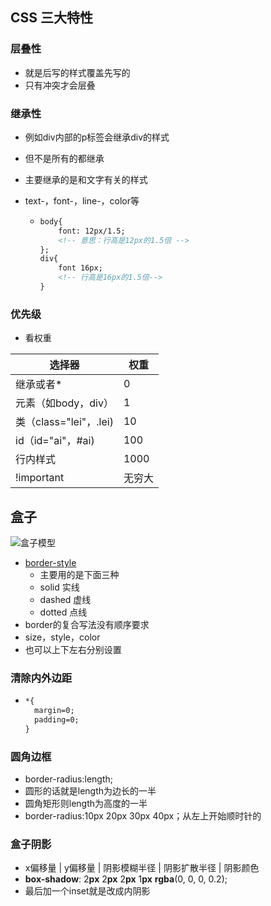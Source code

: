 ## CSS 三大特性

### 层叠性

- 就是后写的样式覆盖先写的
- 只有冲突才会层叠

### 继承性

- 例如div内部的p标签会继承div的样式

- 但不是所有的都继承

- 主要继承的是和文字有关的样式

- text-，font-，line-，color等

  - ```html
    body{
    	font: 12px/1.5;
    	<!-- 意思：行高是12px的1.5倍 -->
    };
    div{
    	font 16px;
    	<!-- 行高是16px的1.5倍-->
    }
    ```



### 优先级

- 看权重

| 选择器                 | 权重   |
| ---------------------- | ------ |
| 继承或者*              | 0      |
| 元素（如body，div）    | 1      |
| 类（class="lei"，.lei) | 10     |
| id（id="ai"，#ai)      | 100    |
| 行内样式               | 1000   |
| !important             | 无穷大 |

## 盒子

![盒子模型](https://gimg2.baidu.com/image_search/src=http%3A%2F%2Fwww.pianshen.com%2Fimages%2F7%2F99f4bfe569a863057769ae1fc64516af.png&refer=http%3A%2F%2Fwww.pianshen.com&app=2002&size=f9999,10000&q=a80&n=0&g=0n&fmt=auto?sec=1652102521&t=c08b0175ec775a6a77957f8b126c4d6d)

- [border-style](https://interactive-examples.mdn.mozilla.net/pages/css/border-style.html)
  - 主要用的是下面三种
  - solid  实线
  - dashed  虚线
  - dotted  点线
-  border的复合写法没有顺序要求
  - size，style，color
- 也可以上下左右分别设置 

### 清除内外边距

- ```html
  *{
  	margin=0;
  	padding=0;
  }
  ```

### 圆角边框

- border-radius:length;
- 圆形的话就是length为边长的一半
- 圆角矩形则length为高度的一半
- border-radius:10px 20px 30px 40px；从左上开始顺时针的

### 盒子阴影

- x偏移量 | y偏移量 | 阴影模糊半径 | 阴影扩散半径 | 阴影颜色  
-  **box-shadow**: 2**px** 2**px** 2**px** 1**px** **rgba**(0, 0, 0, 0.2);
- 最后加一个inset就是改成内阴影

